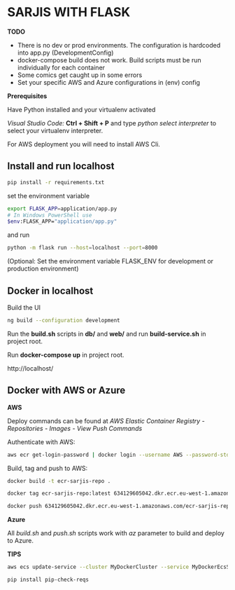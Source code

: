 # SARJIS WITH FLASK

**TODO**

- There is no dev or prod environments. The configuration is hardcoded into app.py (DevelopmentConfig)
- docker-compose build does not work. Build scripts must be run individually for each container
- Some comics get caught up in some errors
- Set your specific AWS and Azure configurations in (env) config

**Prerequisites**

Have Python installed and your virtualenv activated

*Visual Studio Code:* **Ctrl + Shift + P** and type *python select interpreter* to select your virtualenv interpreter.

For AWS deployment you will need to install AWS Cli.

## Install and run localhost

```bash
pip install -r requirements.txt
```

set the environment variable
```bash
export FLASK_APP=application/app.py
# In Windows PowerShell use
$env:FLASK_APP="application/app.py"
```
and run
```bash
python -m flask run --host=localhost --port=8000
```

(Optional: Set the environment variable FLASK_ENV for development or production environment)

## Docker in localhost

Build the UI

```bash
ng build --configuration development
```

Run the **build.sh** scripts in **db/** and **web/** and run **build-service.sh** in project root.

Run **docker-compose up** in project root.

http://localhost/

## Docker with AWS or Azure

**AWS**

Deploy commands can be found at *AWS Elastic Container Registry - Repositories - Images - View Push Commands* 

Authenticate with AWS:
```bash
aws ecr get-login-password | docker login --username AWS --password-stdin 634129605042.dkr.ecr.eu-west-1.amazonaws.com
```

Build, tag and push to AWS:

```bash
docker build -t ecr-sarjis-repo .

docker tag ecr-sarjis-repo:latest 634129605042.dkr.ecr.eu-west-1.amazonaws.com/ecr-sarjis-repo:latest

docker push 634129605042.dkr.ecr.eu-west-1.amazonaws.com/ecr-sarjis-repo:latest
```

**Azure**

All *build.sh* and *push.sh* scripts work with *az* parameter to build and deploy to Azure.

**TIPS**

```bash
aws ecs update-service --cluster MyDockerCluster --service MyDockerEcsService2 --force-new-deployment
```

```bash
pip install pip-check-reqs
```

